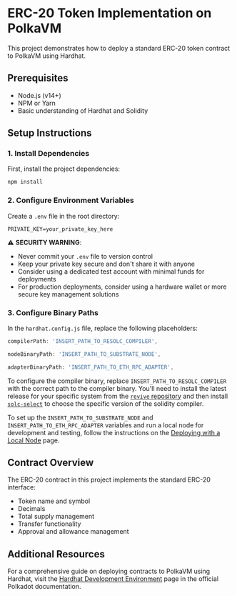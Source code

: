 # ERC-20 Token Implementation on PolkaVM

This project demonstrates how to deploy a standard ERC-20 token contract to PolkaVM using Hardhat. 

## Prerequisites

- Node.js (v14+)
- NPM or Yarn
- Basic understanding of Hardhat and Solidity

## Setup Instructions

### 1. Install Dependencies

First, install the project dependencies:

```bash
npm install
```

### 2. Configure Environment Variables

Create a `.env` file in the root directory:

```
PRIVATE_KEY=your_private_key_here
```

⚠️ **SECURITY WARNING**: 
- Never commit your `.env` file to version control
- Keep your private key secure and don't share it with anyone
- Consider using a dedicated test account with minimal funds for deployments
- For production deployments, consider using a hardware wallet or more secure key management solutions

### 3. Configure Binary Paths

In the `hardhat.config.js` file, replace the following placeholders:

```javascript
compilerPath: 'INSERT_PATH_TO_RESOLC_COMPILER',
```

```javascript
nodeBinaryPath: 'INSERT_PATH_TO_SUBSTRATE_NODE',
```

```javascript
adapterBinaryPath: 'INSERT_PATH_TO_ETH_RPC_ADAPTER',
```

To configure the compiler binary, replace `INSERT_PATH_TO_RESOLC_COMPILER` with the correct path to the compiler binary. You'll need to install the latest release for your specific system from the [`revive` repository](https://github.com/paritytech/revive) and then install [`solc-select`](https://github.com/crytic/solc-select) to choose the specific version of the solidity compiler.

To set up the `INSERT_PATH_TO_SUBSTRATE_NODE` and `INSERT_PATH_TO_ETH_RPC_ADAPTER` variables and run a local node for development and testing, follow the instructions on the [Deploying with a Local Node](https://papermoonio.github.io/polkadot-mkdocs/develop/smart-contracts/dev-environments/hardhat/#deploying-with-a-local-node) page.

## Contract Overview

The ERC-20 contract in this project implements the standard ERC-20 interface:
- Token name and symbol
- Decimals
- Total supply management
- Transfer functionality
- Approval and allowance management

## Additional Resources

For a comprehensive guide on deploying contracts to PolkaVM using Hardhat, visit the [Hardhat Development Environment](https://papermoonio.github.io/polkadot-mkdocs/develop/smart-contracts/dev-environments/hardhat/) page in the official Polkadot documentation.